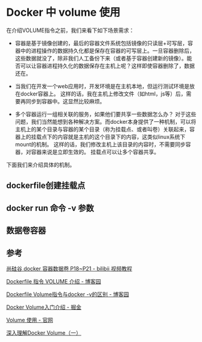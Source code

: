 # Docker 中 volume 使用

在介绍VOLUME指令之前，我们来看下如下场景需求：

- 容器是基于镜像创建的，最后的容器文件系统包括镜像的只读层+可写层，容器中的进程操作的数据持久化都是保存在容器的可写层上。一旦容器删除后，这些数据就没了，除非我们人工备份下来（或者基于容器创建新的镜像）。能否可以让容器进程持久化的数据保存在主机上呢？这样即使容器删除了，数据还在。
- 当我们在开发一个web应用时，开发环境是在主机本地，但运行测试环境是放在docker容器上。
  这样的话，我在主机上修改文件（如html，js等）后，需要再同步到容器中。这显然比较麻烦。

- 多个容器运行一组相关联的服务，如果他们要共享一些数据怎么办？
  对于这些问题，我们当然能想到各种解决方案。而docker本身提供了一种机制，可以将主机上的某个目录与容器的某个目录（称为挂载点、或者叫卷）关联起来，容器上的挂载点下的内容就是主机的这个目录下的内容，这类似linux系统下mount的机制。 这样的话，我们修改主机上该目录的内容时，不需要同步容器，对容器来说是立即生效的。 挂载点可以让多个容器共享。



下面我们来介绍具体的机制。



## dockerfile创建挂载点



## docker run 命令 -v 参数



## 数据卷容器





## 参考

[尚硅谷 docker 容器数据卷 P18~P21 - bilibii 视频教程](https://www.bilibili.com/video/av27122140/?p=18)

[Dockerfile 指令 VOLUME 介绍 - 博客园](http://www.cnblogs.com/51kata/p/5266626.html)

[Dockerfile Volume指令与docker -v的区别 - 博客园](https://www.cnblogs.com/walterfong/p/10017976.html)

[Docker Volume入门介绍 - 掘金](http://www.dockerinfo.net/1857.html)

[Volume 使用 - 官网](https://docs.docker.com/storage/volumes/)

[深入理解Docker Volume（一）](http://dockone.io/article/128)